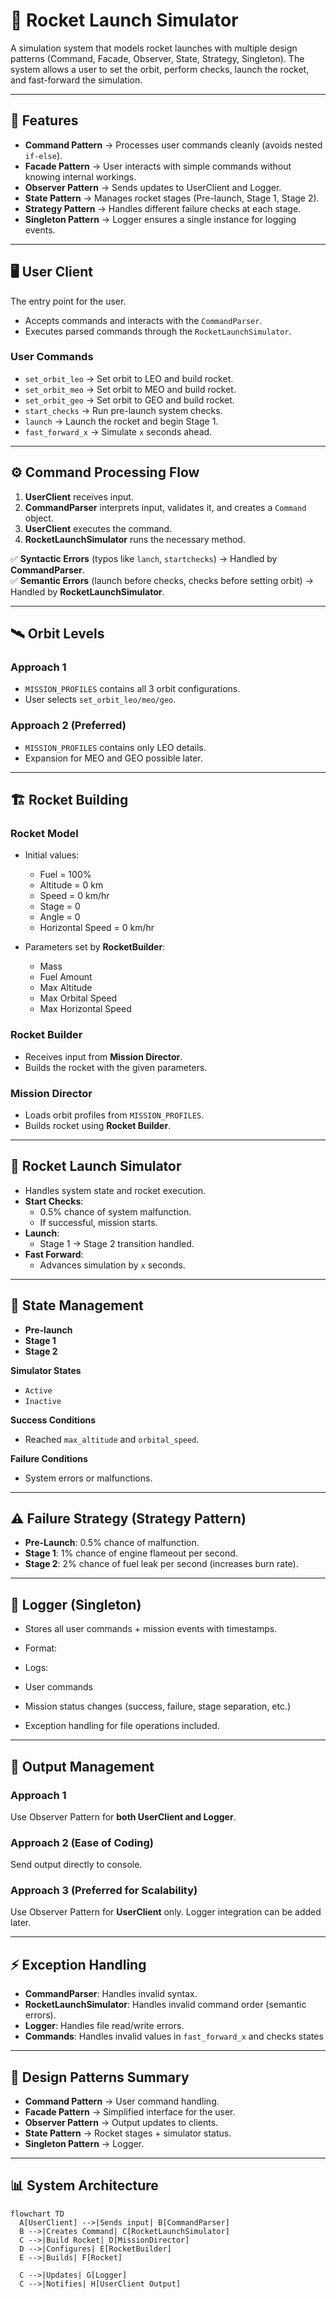 

# 🚀 Rocket Launch Simulator  

A simulation system that models rocket launches with multiple design patterns (Command, Facade, Observer, State, Strategy, Singleton). The system allows a user to set the orbit, perform checks, launch the rocket, and fast-forward the simulation.  

---

## 📌 Features
- **Command Pattern** → Processes user commands cleanly (avoids nested `if-else`).  
- **Facade Pattern** → User interacts with simple commands without knowing internal workings.  
- **Observer Pattern** → Sends updates to UserClient and Logger.  
- **State Pattern** → Manages rocket stages (Pre-launch, Stage 1, Stage 2).  
- **Strategy Pattern** → Handles different failure checks at each stage.  
- **Singleton Pattern** → Logger ensures a single instance for logging events.  

---

## 🖥️ User Client
The entry point for the user.  
- Accepts commands and interacts with the `CommandParser`.  
- Executes parsed commands through the `RocketLaunchSimulator`.  

### User Commands
- `set_orbit_leo` → Set orbit to LEO and build rocket.  
- `set_orbit_meo` → Set orbit to MEO and build rocket.  
- `set_orbit_geo` → Set orbit to GEO and build rocket.  
- `start_checks` → Run pre-launch system checks.  
- `launch` → Launch the rocket and begin Stage 1.  
- `fast_forward_x` → Simulate `x` seconds ahead.  

---

## ⚙️ Command Processing Flow
1. **UserClient** receives input.  
2. **CommandParser** interprets input, validates it, and creates a `Command` object.  
3. **UserClient** executes the command.  
4. **RocketLaunchSimulator** runs the necessary method.  

✅ **Syntactic Errors** (typos like `lanch`, `startchecks`) → Handled by **CommandParser**.  
✅ **Semantic Errors** (launch before checks, checks before setting orbit) → Handled by **RocketLaunchSimulator**.  

---

## 🛰️ Orbit Levels
### Approach 1
- `MISSION_PROFILES` contains all 3 orbit configurations.  
- User selects `set_orbit_leo/meo/geo`.  

### Approach 2 (Preferred)  
- `MISSION_PROFILES` contains only LEO details.  
- Expansion for MEO and GEO possible later.  

---

## 🏗️ Rocket Building
### Rocket Model
- Initial values:  
  - Fuel = 100%  
  - Altitude = 0 km  
  - Speed = 0 km/hr  
  - Stage = 0  
  - Angle = 0  
  - Horizontal Speed = 0 km/hr  

- Parameters set by **RocketBuilder**:  
  - Mass  
  - Fuel Amount  
  - Max Altitude  
  - Max Orbital Speed  
  - Max Horizontal Speed  

### Rocket Builder
- Receives input from **Mission Director**.  
- Builds the rocket with the given parameters.  

### Mission Director
- Loads orbit profiles from `MISSION_PROFILES`.  
- Builds rocket using **Rocket Builder**.  

---

## 🚀 Rocket Launch Simulator
- Handles system state and rocket execution.  
- **Start Checks**:  
  - 0.5% chance of system malfunction.  
  - If successful, mission starts.  
- **Launch**:  
  - Stage 1 → Stage 2 transition handled.  
- **Fast Forward**:  
  - Advances simulation by `x` seconds.  

---

## 🔄 State Management
- **Pre-launch**  
- **Stage 1**  
- **Stage 2**  

**Simulator States**  
- `Active`  
- `Inactive`  

**Success Conditions**  
- Reached `max_altitude` and `orbital_speed`.  

**Failure Conditions**  
- System errors or malfunctions.  

---

## ⚠️ Failure Strategy (Strategy Pattern)
- **Pre-Launch**: 0.5% chance of malfunction.  
- **Stage 1**: 1% chance of engine flameout per second.  
- **Stage 2**: 2% chance of fuel leak per second (increases burn rate).  

---

## 📝 Logger (Singleton)
- Stores all user commands + mission events with timestamps.  
- Format:  

- Logs:  
- User commands  
- Mission status changes (success, failure, stage separation, etc.)  
- Exception handling for file operations included.  

---

## 📡 Output Management
### Approach 1  
Use Observer Pattern for **both UserClient and Logger**.  

### Approach 2 (Ease of Coding)  
Send output directly to console.  

### Approach 3 (Preferred for Scalability)  
Use Observer Pattern for **UserClient** only. Logger integration can be added later.  

---

## ⚡ Exception Handling
- **CommandParser**: Handles invalid syntax.  
- **RocketLaunchSimulator**: Handles invalid command order (semantic errors).  
- **Logger**: Handles file read/write errors.  
- **Commands**: Handles invalid values in `fast_forward_x` and checks states  

---

## 📂 Design Patterns Summary
- **Command Pattern** → User command handling.  
- **Facade Pattern** → Simplified interface for the user.  
- **Observer Pattern** → Output updates to clients.  
- **State Pattern** → Rocket stages + simulator status.  
- **Singleton Pattern** → Logger.  

---

## 📊 System Architecture

```mermaid
flowchart TD
  A[UserClient] -->|Sends input| B[CommandParser]
  B -->|Creates Command| C[RocketLaunchSimulator]
  C -->|Build Rocket| D[MissionDirector]
  D -->|Configures| E[RocketBuilder]
  E -->|Builds| F[Rocket]

  C -->|Updates| G[Logger]
  C -->|Notifies| H[UserClient Output]


